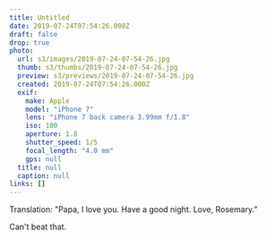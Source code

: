 ```yaml
---
title: Untitled
date: 2019-07-24T07:54:26.000Z
draft: false
drop: true
photo:
  url: s3/images/2019-07-24-07-54-26.jpg
  thumb: s3/thumbs/2019-07-24-07-54-26.jpg
  preview: s3/previews/2019-07-24-07-54-26.jpg
  created: 2019-07-24T07:54:26.000Z
  exif:
    make: Apple
    model: "iPhone 7"
    lens: "iPhone 7 back camera 3.99mm f/1.8"
    iso: 100
    aperture: 1.8
    shutter_speed: 1/5
    focal_length: "4.0 mm"
    gps: null
  title: null
  caption: null
links: []
---
```


Translation: "Papa, I love you. Have a good night. Love, Rosemary."

Can't beat that.
